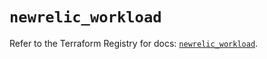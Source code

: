 # `newrelic_workload`

Refer to the Terraform Registry for docs: [`newrelic_workload`](https://registry.terraform.io/providers/newrelic/newrelic/3.40.1/docs/resources/workload).
